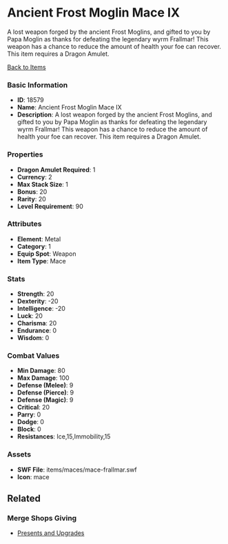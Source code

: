 # Ancient Frost Moglin Mace IX

A lost weapon forged by the ancient Frost Moglins, and gifted to you by Papa Moglin as thanks for defeating the legendary wyrm Frallmar! This weapon has a chance to reduce the amount of health your foe can recover. This item requires a Dragon Amulet.

[Back to Items](../items.md)

### Basic Information

- **ID**: 18579
- **Name**: Ancient Frost Moglin Mace IX
- **Description**: A lost weapon forged by the ancient Frost Moglins, and gifted to you by Papa Moglin as thanks for defeating the legendary wyrm Frallmar! This weapon has a chance to reduce the amount of health your foe can recover. This item requires a Dragon Amulet.

### Properties

- **Dragon Amulet Required**: 1
- **Currency**: 2
- **Max Stack Size**: 1
- **Bonus**: 20
- **Rarity**: 20
- **Level Requirement**: 90

### Attributes

- **Element**: Metal
- **Category**: 1
- **Equip Spot**: Weapon
- **Item Type**: Mace

### Stats

- **Strength**: 20
- **Dexterity**: -20
- **Intelligence**: -20
- **Luck**: 20
- **Charisma**: 20
- **Endurance**: 0
- **Wisdom**: 0

### Combat Values

- **Min Damage**: 80
- **Max Damage**: 100
- **Defense (Melee)**: 9
- **Defense (Pierce)**: 9
- **Defense (Magic)**: 9
- **Critical**: 20
- **Parry**: 0
- **Dodge**: 0
- **Block**: 0
- **Resistances**: Ice,15,Immobility,15

### Assets

- **SWF File**: items/maces/mace-frallmar.swf
- **Icon**: mace

## Related

### Merge Shops Giving

- [Presents and Upgrades](../merge-shops/300-presents-and-upgrades.md)

